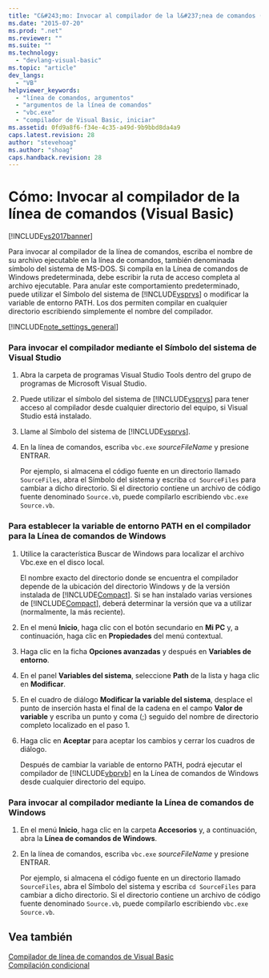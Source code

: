 ```yaml
---
title: "C&#243;mo: Invocar al compilador de la l&#237;nea de comandos (Visual Basic) | Microsoft Docs"
ms.date: "2015-07-20"
ms.prod: ".net"
ms.reviewer: ""
ms.suite: ""
ms.technology: 
  - "devlang-visual-basic"
ms.topic: "article"
dev_langs: 
  - "VB"
helpviewer_keywords: 
  - "línea de comandos, argumentos"
  - "argumentos de la línea de comandos"
  - "vbc.exe"
  - "compilador de Visual Basic, iniciar"
ms.assetid: 0fd9a8f6-f34e-4c35-a49d-9b9bbd8da4a9
caps.latest.revision: 28
author: "stevehoag"
ms.author: "shoag"
caps.handback.revision: 28
---
```

# C&#243;mo: Invocar al compilador de la l&#237;nea de comandos (Visual Basic)
[!INCLUDE[vs2017banner](../../../visual-basic/developing-apps/includes/vs2017banner.md)]

Para invocar al compilador de la línea de comandos, escriba el nombre de su archivo ejecutable en la línea de comandos, también denominada símbolo del sistema de MS\-DOS.  Si compila en la Línea de comandos de Windows predeterminada, debe escribir la ruta de acceso completa al archivo ejecutable.  Para anular este comportamiento predeterminado, puede utilizar el Símbolo del sistema de [!INCLUDE[vsprvs](../../../csharp/includes/vsprvs-md.md)] o modificar la variable de entorno PATH.  Los dos permiten compilar en cualquier directorio escribiendo simplemente el nombre del compilador.  
  
 [!INCLUDE[note_settings_general](../../../csharp/language-reference/compiler-messages/includes/note-settings-general-md.md)]  
  
### Para invocar el compilador mediante el Símbolo del sistema de Visual Studio  
  
1.  Abra la carpeta de programas Visual Studio Tools dentro del grupo de programas de Microsoft Visual Studio.  
  
2.  Puede utilizar el símbolo del sistema de [!INCLUDE[vsprvs](../../../csharp/includes/vsprvs-md.md)] para tener acceso al compilador desde cualquier directorio del equipo, si Visual Studio está instalado.  
  
3.  Llame al Símbolo del sistema de [!INCLUDE[vsprvs](../../../csharp/includes/vsprvs-md.md)].  
  
4.  En la línea de comandos, escriba `vbc.exe` *sourceFileName* y presione ENTRAR.  
  
     Por ejemplo, si almacena el código fuente en un directorio llamado `SourceFiles`, abra el Símbolo del sistema y escriba `cd SourceFiles` para cambiar a dicho directorio.  Si el directorio contiene un archivo de código fuente denominado `Source.vb`, puede compilarlo escribiendo `vbc.exe Source.vb`.  
  
### Para establecer la variable de entorno PATH en el compilador para la Línea de comandos de Windows  
  
1.  Utilice la característica Buscar de Windows para localizar el archivo Vbc.exe en el disco local.  
  
     El nombre exacto del directorio donde se encuentra el compilador depende de la ubicación del directorio Windows y de la versión instalada de [!INCLUDE[Compact](../../../visual-basic/reference/command-line-compiler/includes/compact-md.md)].  Si se han instalado varias versiones de [!INCLUDE[Compact](../../../visual-basic/reference/command-line-compiler/includes/compact-md.md)], deberá determinar la versión que va a utilizar \(normalmente, la más reciente\).  
  
2.  En el menú **Inicio**, haga clic con el botón secundario en **Mi PC** y, a continuación, haga clic en **Propiedades** del menú contextual.  
  
3.  Haga clic en la ficha **Opciones avanzadas** y después en **Variables de entorno**.  
  
4.  En el panel **Variables del sistema**, seleccione **Path** de la lista y haga clic en **Modificar**.  
  
5.  En el cuadro de diálogo **Modificar la variable del sistema**, desplace el punto de inserción hasta el final de la cadena en el campo **Valor de variable** y escriba un punto y coma \(;\) seguido del nombre de directorio completo localizado en el paso 1.  
  
6.  Haga clic en **Aceptar** para aceptar los cambios y cerrar los cuadros de diálogo.  
  
     Después de cambiar la variable de entorno PATH, podrá ejecutar el compilador de [!INCLUDE[vbprvb](../../../csharp/programming-guide/concepts/linq/includes/vbprvb-md.md)] en la Línea de comandos de Windows desde cualquier directorio del equipo.  
  
### Para invocar al compilador mediante la Línea de comandos de Windows  
  
1.  En el menú **Inicio**, haga clic en la carpeta **Accesorios** y, a continuación, abra la **Línea de comandos de Windows**.  
  
2.  En la línea de comandos, escriba `vbc.exe` *sourceFileName* y presione ENTRAR.  
  
     Por ejemplo, si almacena el código fuente en un directorio llamado `SourceFiles`, abra el Símbolo del sistema y escriba `cd SourceFiles` para cambiar a dicho directorio.  Si el directorio contiene un archivo de código fuente denominado `Source.vb`, puede compilarlo escribiendo `vbc.exe Source.vb`.  
  
## Vea también  
 [Compilador de línea de comandos de Visual Basic](../../../visual-basic/reference/command-line-compiler/index.md)   
 [Compilación condicional](../../../visual-basic/programming-guide/program-structure/conditional-compilation.md)